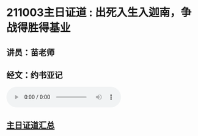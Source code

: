 # 211003主日证道 :  出死入生入迦南，争战得胜得基业
## 讲员：苗老师
## 经文：约书亚记

<audio controls src="./211003.mp3"></audio>


## [主日证道汇总](https://nccchurch.github.io/Sermons/)
